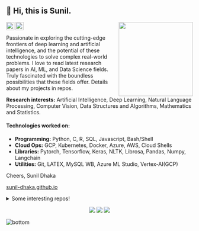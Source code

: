 ## 👋 Hi, this is Sunil.
<img align='right' src='https://user-images.githubusercontent.com/74038190/212257472-08e52665-c503-4bd9-aa20-f5a4dae769b5.gif' width='200'>  
<a href="https://github.com/sunil-dhaka/">
  <img align="left" alt="Github" width="22px" src="https://cdn.jsdelivr.net/npm/simple-icons@v3/icons/github.svg"/>
</a>
<a href="https://www.linkedin.com/in/sunil-dhaka-55a744159">
  <img align="left" alt="LinkedIn" width="22px" src="https://cdn.jsdelivr.net/npm/simple-icons@v3/icons/linkedin.svg"/>
</a>
<br />
<br />
Passionate in exploring the cutting-edge frontiers of deep learning and artificial intelligence, and the potential of these technologies to solve complex real-world problems. I love to read latest research papers in AI, ML, and Data Science fields. Truly fascinated with the boundless possibilities that these fields offer. Details about my projects in repos.

**Research interests:** Artificial Intelligence, Deep Learning, Natural Language Processing, Computer Vision, Data Structures and Algorithms, Mathematics and Statistics.


#### Technologies worked on:
- **Programming:** Python, C, R, SQL, Javascript, Bash/Shell 
- **Cloud Ops:** GCP, Kubernetes, Docker, Azure, AWS, Cloud Shells
- **Libraries:** Pytorch, Tensorflow, Keras, NLTK, Librosa, Pandas, Numpy, Langchain
- **Utilities:** Git, LATEX, MySQL WB, Azure ML Studio, Vertex-AI(GCP)

Cheers,
Sunil Dhaka

[sunil-dhaka.github.io](https://sunil-dhaka.github.io/) 
<details>
  <summary>Some interesting repos!</summary>
  
  [![Readme Card](https://github-readme-stats.vercel.app/api/pin/?username=sunil-dhaka&repo=autodownloader-helloiitk&theme=dark)](https://github.com/sunil-dhaka/autodownloader-helloiitk)
  [![Readme Card](https://github-readme-stats.vercel.app/api/pin/?username=sunil-dhaka&repo=IR-Project&theme=dark)](https://github.com/sunil-dhaka/IR-Project) 
  [![Readme Card](https://github-readme-stats.vercel.app/api/pin/?username=sunil-dhaka&repo=python-webScrappers&theme=dark)](https://github.com/sunil-dhaka/python-webScrappers)
  [![Readme Card](https://github-readme-stats.vercel.app/api/pin/?username=sunil-dhaka&repo=yt-uploads&theme=dark)](https://github.com/sunil-dhaka/yt-uploads) 
  

</details>
<p align="center">
    <a href="https://www.linkedin.com/in/sunil-dhaka-55a744159/" alt="Linkedin"><img src="https://raw.githubusercontent.com/jayehernandez/jayehernandez/3f5402efef9a0ae89211a6e04609558e862ca616/readme/linkedin-fill.svg"></a>
    <a href="mailto:sunil.dhaka.iitk@gmail.com" alt="Contact me"><img src="https://raw.githubusercontent.com/jayehernandez/jayehernandez/3f5402efef9a0ae89211a6e04609558e862ca616/readme/mail-fill.svg"></a>
    <a href="https://sunil-dhaka.github.io/" alt="My site"><img src="https://raw.githubusercontent.com/jayehernandez/jayehernandez/3f5402efef9a0ae89211a6e04609558e862ca616/readme/external-link-line.svg"></a>
  </p>
  <img src="https://raw.githubusercontent.com/jayehernandez/jayehernandez/dcd7447c179f5a1131590b6ccba2223e879ab655/readme/bottom.svg" alt="bottom">

<!---
sunil-dhaka/sunil-dhaka is a ✨ special ✨ repository because its `README.md` (this file) appears on your GitHub profile.
You can click the Preview link to take a look at your changes.
--->
